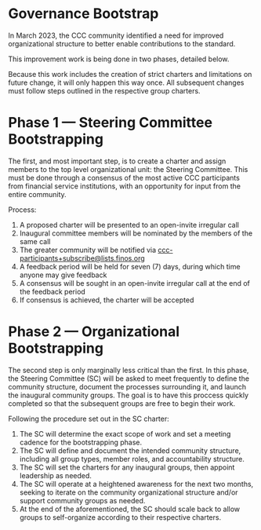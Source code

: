 # Governance Bootstrap

In March 2023, the CCC community identified a need for improved organizational structure to better enable contributions to the standard.

This improvement work is being done in two phases, detailed below.

Because this work includes the creation of strict charters and limitations on future change, it will only happen this way once. All subsequent changes must follow steps outlined in the respective group charters.

# Phase 1 — Steering Committee Bootstrapping

The first, and most important step, is to create a charter and assign members to the top level organizational unit: the Steering Committee. This must be done through a consensus of the most active CCC participants from financial service institutions, with an opportunity for input from the entire community.

Process:

1. A proposed charter will be presented to an open-invite irregular call
1. Inaugural committee members will be nominated by the members of the same call
1. The greater community will be notified via ccc-participants+subscribe@lists.finos.org
1. A feedback period will be held for seven (7) days, during which time anyone may give feedback
1. A consensus will be sought in an open-invite irregular call at the end of the feedback period
1. If consensus is achieved, the charter will be accepted

# Phase 2 — Organizational Bootstrapping

The second step is only marginally less critical than the first. In this phase, the Steering Committee (SC) will be asked to meet frequently to define the community structure, document the processes surrounding it, and launch the inaugural community groups. The goal is to have this proccess quickly completed so that the subsequent groups are free to begin their work.

Following the procedure set out in the SC charter:

1. The SC will determine the exact scope of work and set a meeting cadence for the bootstrapping phase.
1. The SC will define and document the intended community structure, including all group types, member roles, and accountability structure.
1. The SC will set the charters for any inaugural groups, then appoint leadership as needed.
1. The SC will operate at a heightened awareness for the next two months, seeking to iterate on the community organizational structure and/or support community groups as needed.
1. At the end of the aforementioned, the SC should scale back to allow groups to self-organize according to their respective charters.
